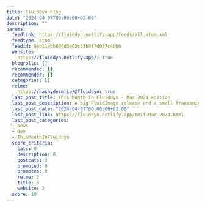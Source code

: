 ```yaml
---
title: FluidDyn blog
date: "2024-04-07T00:00:00+02:00"
description: ""
params:
  feedlink: https://fluiddyn.netlify.app/feeds/all.atom.xml
  feedtype: atom
  feedid: 9eb11ebb604d3e03c33b0f7d0f7c4bb6
  websites:
    https://fluiddyn.netlify.app/: true
  blogrolls: []
  recommended: []
  recommender: []
  categories: []
  relme:
    https://hachyderm.io/@fluiddyn: true
  last_post_title: This Month In Fluiddyn - Mar 2024 edition
  last_post_description: A big FluidImage release and a small Transonic bug fix
  last_post_date: "2024-04-07T00:00:00+02:00"
  last_post_link: https://fluiddyn.netlify.app/tmif-Mar-2024.html
  last_post_categories:
  - News
  - dev
  - ThisMonthInFluiddyn
  score_criteria:
    cats: 0
    description: 0
    postcats: 3
    promoted: 0
    promotes: 0
    relme: 2
    title: 3
    website: 2
  score: 10
---
```

